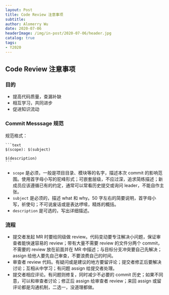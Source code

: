 ```yaml
---
layout: Post
title: Code Review 注意事项
subtitle: 
author: Alomerry Wu
date: 2020-07-06
headerImage: /img/in-post/2020-07-06/header.jpg
catalog: true
tags:
- Y2020
---
```


<!-- Description. -->

<!-- more -->

## Code Review 注意事项

### 目的

- 提高代码质量，查漏补缺
- 相互学习，共同进步
- 促进知识流动

### Commit Messsage 规范

规范格式：

    ```text
    $(scope): $(subject)
    
    $(description)
    ```

- `scope` 是必须，一般是项目目录、模块等的名字，描述本次 commit 的影响范围。使用首字母小写的驼峰形式；可嵌套层级，不应过深，追求简练描述；新成员应该遵循已有的约定，通常可以常看历史提交或询问 leader，不能自作主张。
- `subject` 是必须的，描述 what 和 why。50 字左右的简要说明，首字母小写，祈使句；不可说废话或是表达啰嗦，精炼的概括。
- `description` 是可选的，写出详细描述。

### 流程

- 提交者发起 MR 时要给同级做 review。代码变动要专注解决小问题，保证审查者能快速容易的 review；带有大量不需要 review 的文件分两个 commit，不需要的 review 放在前面并在 MR 中描述；与目标分支冲突要自己先解决；assign 给他人要先自己审查，不要浪费自己的时间。
- 审查者 review 代码。有疑问或是建议的地方要留评论；提交者修正后要解决讨论；互相从中学习；有问题 assign 给提交者处理。
- 提交者相应评论。有问题则修复，同时减少不必要的 commit 历史；如果不同意，可以和审查者讨论；修正后 assign 给审查者 review；来回 assign 或留评论都是沟通机制，二选一，没道理都做。